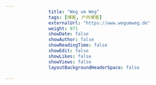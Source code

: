 ---
                title: "Weg um Weg"
                tags: [博客, 户外博客]
                externalUrl: "https://www.wegumweg.de"
                weight: 971
                showDate: false
                showAuthor: false
                showReadingTime: false
                showEdit: false
                showLikes: false
                showViews: false
                layoutBackgroundHeaderSpace: false
                ---

